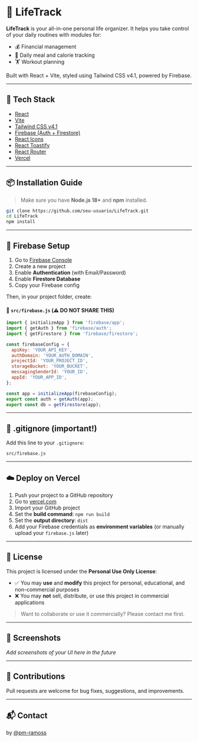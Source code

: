 # 🧠 LifeTrack

**LifeTrack** is your all-in-one personal life organizer. It helps you take control of your daily routines with modules for:

- 💰 Financial management  
- 🍎 Daily meal and calorie tracking  
- 🏋️ Workout planning

Built with React + Vite, styled using Tailwind CSS v4.1, powered by Firebase.

---

## 🚀 Tech Stack

- [React](https://reactjs.org/)
- [Vite](https://vitejs.dev/)
- [Tailwind CSS v4.1](https://tailwindcss.com/docs/installation)
- [Firebase (Auth + Firestore)](https://firebase.google.com/)
- [React Icons](https://react-icons.github.io/react-icons/)
- [React Toastify](https://fkhadra.github.io/react-toastify/introduction)
- [React Router](https://reactrouter.com/)
- [Vercel](https://vercel.com/)

---

## 📦 Installation Guide

> Make sure you have **Node.js 18+** and **npm** installed.

```bash
git clone https://github.com/seu-usuario/LifeTrack.git
cd LifeTrack
npm install
```

---

## 🔐 Firebase Setup

1. Go to [Firebase Console](https://console.firebase.google.com/)
2. Create a new project
3. Enable **Authentication** (with Email/Password)
4. Enable **Firestore Database**
5. Copy your Firebase config

Then, in your project folder, create:

#### 📄 `src/firebase.js` (⚠️ DO NOT SHARE THIS)

```js
import { initializeApp } from 'firebase/app';
import { getAuth } from 'firebase/auth';
import { getFirestore } from 'firebase/firestore';

const firebaseConfig = {
  apiKey: 'YOUR_API_KEY',
  authDomain: 'YOUR_AUTH_DOMAIN',
  projectId: 'YOUR_PROJECT_ID',
  storageBucket: 'YOUR_BUCKET',
  messagingSenderId: 'YOUR_ID',
  appId: 'YOUR_APP_ID',
};

const app = initializeApp(firebaseConfig);
export const auth = getAuth(app);
export const db = getFirestore(app);
```

---

## 📂 .gitignore (important!)

Add this line to your `.gitignore`:

```gitignore
src/firebase.js
```

---

## ☁️ Deploy on Vercel

1. Push your project to a GitHub repository
2. Go to [vercel.com](https://vercel.com/)
3. Import your GitHub project
4. Set the **build command**: `npm run build`
5. Set the **output directory**: `dist`
6. Add your Firebase credentials as **environment variables** (or manually upload your `firebase.js` later)

---

## 📜 License

This project is licensed under the **Personal Use Only License**:

- ✅ You may **use** and **modify** this project for personal, educational, and non-commercial purposes
- ❌ You may **not** sell, distribute, or use this project in commercial applications

> Want to collaborate or use it commercially? Please contact me first.

---

## 📸 Screenshots

_Add screenshots of your UI here in the future_

---

## 🙌 Contributions

Pull requests are welcome for bug fixes, suggestions, and improvements.

---

## 📬 Contact

by [@pm-ramoss](https://github.com/pm-ramoss)

